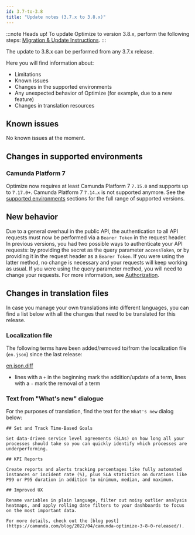 ```yaml
---
id: 3.7-to-3.8
title: "Update notes (3.7.x to 3.8.x)"
---
```


:::note Heads up!
To update Optimize to version 3.8.x, perform the following steps: [Migration & Update Instructions](./instructions.md).
:::

The update to 3.8.x can be performed from any 3.7.x release.

Here you will find information about:

- Limitations
- Known issues
- Changes in the supported environments
- Any unexpected behavior of Optimize (for example, due to a new feature)
- Changes in translation resources

## Known issues

No known issues at the moment.

## Changes in supported environments

### Camunda Platform 7

Optimize now requires at least Camunda Platform 7 `7.15.0` and supports up to `7.17.0+`. Camunda Platform 7 `7.14.x` is not supported anymore.
See the [supported environments](../../../../reference/supported-environments/#camunda-platform-7--optimize-version-matrix) sections for the full range of supported versions.

## New behavior

Due to a general overhaul in the public API, the authentication to all API requests must now be performed via a `Bearer Token` in the request header. In previous versions, you had two possible ways to authenticate your API requests: by providing the secret as the query parameter `accessToken`, or by providing it in the request header as a `Bearer Token`. If you were using the latter method, no change is necessary and your requests will keep working as usual. If you were using the query parameter method, you will need to change your requests. For more information, see [Authorization](../../rest-api/authorization/).

## Changes in translation files

In case you manage your own translations into different languages, you can find a list below with all the changes that need to be translated for this release.

### Localization file

The following terms have been added/removed to/from the localization file (`en.json`) since the last release:

[en.json.diff](./translation-diffs/differences_localization_370_380.diff)

- lines with a `+` in the beginning mark the addition/update of a term, lines with a `-` mark the removal of a term

### Text from "What's new" dialogue

For the purposes of translation, find the text for the `What's new` dialog below:

```
## Set and Track Time-Based Goals

Set data-driven service level agreements (SLAs) on how long all your processes should take so you can quickly identify which processes are underperforming.

## KPI Reports

Create reports and alerts tracking percentages like fully automated instances or incident rate (%), plus SLA statistics on durations like P99 or P95 duration in addition to minimum, median, and maximum.

## Improved UX

Rename variables in plain language, filter out noisy outlier analysis heatmaps, and apply rolling date filters to your dashboards to focus on the most important data.

For more details, check out the [blog post](https://camunda.com/blog/2022/04/camunda-optimize-3-8-0-released/).
```
